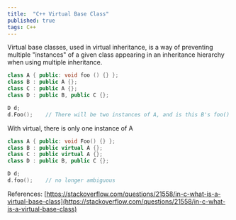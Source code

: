 ```yaml
---
title:  "C++ Virtual Base Class"
published: true
tags: C++
---
```


Virtual base classes, used in virtual inheritance, is a way of preventing multiple
"instances" of a given class appearing in an inheritance hierarchy when using multiple
inheritance.

```cpp
class A { public: void foo () {} };
class B : public A {};
class C : public A {};
class D : public B, public C {};

D d;
d.Foo();    // There will be two instances of A, and is this B's foo() or C's?
```

With virtual, there is only one instance of A

```cpp
class A { public: void Foo() {} };
class B : public virtual A {};
class C : public virtual A {};
class D : public B, public C {};

D d;
d.foo();    // no longer ambiguous
```

References: [https://stackoverflow.com/questions/21558/in-c-what-is-a-virtual-base-class](https://stackoverflow.com/questions/21558/in-c-what-is-a-virtual-base-class)
